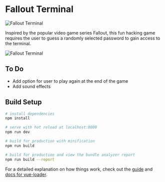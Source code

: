 # Fallout Terminal

![Fallout Terminal](https://raw.githubusercontent.com/bjbancroft19/Fallout-Terminal/master/vaultboy.png)

Inspired by the popular video game series Fallout, this fun hacking game requires the user to guess a randomly selected password to gain access to the terminal.

![Fallout Terminal](https://raw.githubusercontent.com/bjbancroft19/Fallout-Terminal/master/fallout-terminal.jpg)

## To Do

* Add option for user to play again at the end of the game
* Add sound effects

## Build Setup

``` bash
# install dependencies
npm install

# serve with hot reload at localhost:8080
npm run dev

# build for production with minification
npm run build

# build for production and view the bundle analyzer report
npm run build --report
```

For a detailed explanation on how things work, check out the [guide](http://vuejs-templates.github.io/webpack/) and [docs for vue-loader](http://vuejs.github.io/vue-loader).
